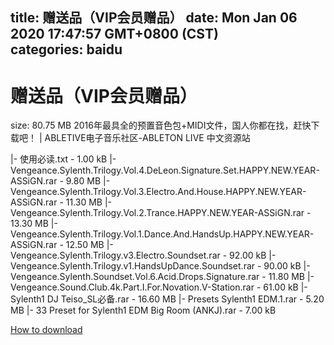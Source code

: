 
title: 赠送品（VIP会员赠品）
date: Mon Jan 06 2020 17:47:57 GMT+0800 (CST)    
categories: baidu
---

# 赠送品（VIP会员赠品）
size: 80.75 MB
 2016年最具全的预置音色包+MIDI文件，国人你都在找，赶快下载吧！ | ABLETIVE电子音乐社区-ABLETON LIVE 中文资源站
 
|- 使用必读.txt - 1.00 kB
|- Vengeance.Sylenth.Trilogy.Vol.4.DeLeon.Signature.Set.HAPPY.NEW.YEAR-ASSiGN.rar - 9.80 MB
|- Vengeance.Sylenth.Trilogy.Vol.3.Electro.And.House.HAPPY.NEW.YEAR-ASSiGN.rar - 11.30 MB
|- Vengeance.Sylenth.Trilogy.Vol.2.Trance.HAPPY.NEW.YEAR-ASSiGN.rar - 13.30 MB
|- Vengeance.Sylenth.Trilogy.Vol.1.Dance.And.HandsUp.HAPPY.NEW.YEAR-ASSiGN.rar - 12.50 MB
|- Vengeance.Sylenth.Trilogy.v3.Electro.Soundset.rar - 92.00 kB
|- Vengeance.Sylenth.Trilogy.v1.HandsUpDance.Soundset.rar - 90.00 kB
|- Vengeance.Sylenth.Soundset.Vol.6.Acid.Drops.Signature.rar - 11.80 MB
|- Vengeance.Sound.Club.4k.Part.I.For.Novation.V-Station.rar - 61.00 kB
|- Sylenth1 DJ Teiso_SL必备.rar - 16.60 MB
|- Presets Sylenth1 EDM.1.rar - 5.20 MB
|- 33 Preset for Sylenth1 EDM Big Room (ANKJ).rar - 7.00 kB

[How to download](https://bpcam.bemobtrk.com/go/2ceec3aa-1ca2-46d6-b9ff-aaa5c184517c?jno=3766)